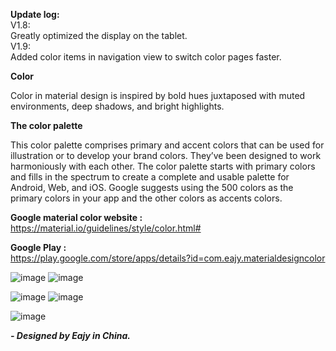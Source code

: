 **Update log:**  
V1.8:  
Greatly optimized the display on the tablet.  
V1.9:  
Added color items in navigation view to switch color pages faster.  

**Color**  

Color in material design is inspired by bold hues juxtaposed with muted environments, deep shadows, and bright highlights.

**The color palette**  

This color palette comprises primary and accent colors that can be used for illustration or to develop your brand colors. They’ve been designed to work harmoniously with each other. The color palette starts with primary colors and fills in the spectrum to create a complete and usable palette for Android, Web, and iOS. Google suggests using the 500 colors as the primary colors in your app and the other colors as accents colors.

**Google material color website :**  
https://material.io/guidelines/style/color.html#

**Google Play :**  
https://play.google.com/store/apps/details?id=com.eajy.materialdesigncolor


![image](https://github.com/Eajy/MaterialDesignColor/blob/master/pictures/1.png)
![image](https://github.com/Eajy/MaterialDesignColor/blob/master/pictures/2.png)

![image](https://github.com/Eajy/MaterialDesignColor/blob/master/pictures/3.png)
![image](https://github.com/Eajy/MaterialDesignColor/blob/master/pictures/4.png)

![image](https://github.com/Eajy/MaterialDesignColor/blob/master/pictures/pad_1.png)


_**- Designed by Eajy in China.**_